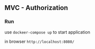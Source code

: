 ## MVC - Authorization

### Run

use ``dockeer-compose up`` to start application

in browser ``http://localhost:8080/``
